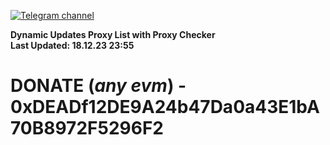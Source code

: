 [![Telegram channel](https://img.shields.io/endpoint?url=https://runkit.io/damiankrawczyk/telegram-badge/branches/master?url=https://t.me/n4z4v0d)](https://t.me/n4z4v0d) 

**Dynamic Updates Proxy List with Proxy Checker**  
**Last Updated: 18.12.23 23:55**

# DONATE (_any evm_) - 0xDEADf12DE9A24b47Da0a43E1bA70B8972F5296F2
